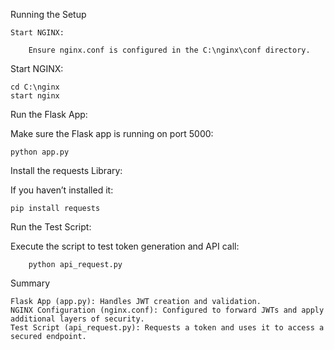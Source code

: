 Running the Setup

    Start NGINX:

        Ensure nginx.conf is configured in the C:\nginx\conf directory.

  Start NGINX:

        

    cd C:\nginx
    start nginx

Run the Flask App:

  Make sure the Flask app is running on port 5000:

    

    python app.py

Install the requests Library:

If you haven’t installed it:


    pip install requests

Run the Test Script:

  Execute the script to test token generation and API call:


        python api_request.py

Summary

    Flask App (app.py): Handles JWT creation and validation.
    NGINX Configuration (nginx.conf): Configured to forward JWTs and apply additional layers of security.
    Test Script (api_request.py): Requests a token and uses it to access a secured endpoint.
